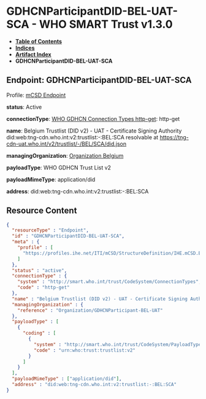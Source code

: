 # GDHCNParticipantDID-BEL-UAT-SCA - WHO SMART Trust v1.3.0

* [**Table of Contents**](toc.md)
* [**Indices**](indices.md)
* [**Artifact Index**](artifacts.md)
* **GDHCNParticipantDID-BEL-UAT-SCA**

## Endpoint: GDHCNParticipantDID-BEL-UAT-SCA

Profile: [mCSD Endpoint](https://profiles.ihe.net/ITI/mCSD/4.0.0/StructureDefinition-IHE.mCSD.Endpoint.html)

**status**: Active

**connectionType**: [WHO GDHCN Connection Types http-get](CodeSystem-ConnectionTypes.md#ConnectionTypes-http-get): http-get

**name**: Belgium Trustlist (DID v2) - UAT - Certificate Signing Authority did:web:tng-cdn.who.int:v2:trustlist:-:BEL:SCA resolvable at https://tng-cdn-uat.who.int/v2/trustlist/-/BEL/SCA/did.json

**managingOrganization**: [Organization Belgium](Organization-GDHCNParticipant-BEL-UAT.md)

**payloadType**: WHO GDHCN Trust List v2

**payloadMimeType**: application/did

**address**: did:web:tng-cdn.who.int:v2:trustlist:-:BEL:SCA



## Resource Content

```json
{
  "resourceType" : "Endpoint",
  "id" : "GDHCNParticipantDID-BEL-UAT-SCA",
  "meta" : {
    "profile" : [
      "https://profiles.ihe.net/ITI/mCSD/StructureDefinition/IHE.mCSD.Endpoint"
    ]
  },
  "status" : "active",
  "connectionType" : {
    "system" : "http://smart.who.int/trust/CodeSystem/ConnectionTypes",
    "code" : "http-get"
  },
  "name" : "Belgium Trustlist (DID v2) - UAT - Certificate Signing Authority\ndid:web:tng-cdn.who.int:v2:trustlist:-:BEL:SCA\nresolvable at https://tng-cdn-uat.who.int/v2/trustlist/-/BEL/SCA/did.json",
  "managingOrganization" : {
    "reference" : "Organization/GDHCNParticipant-BEL-UAT"
  },
  "payloadType" : [
    {
      "coding" : [
        {
          "system" : "http://smart.who.int/trust/CodeSystem/PayloadTypes",
          "code" : "urn:who:trust:trustlist:v2"
        }
      ]
    }
  ],
  "payloadMimeType" : ["application/did"],
  "address" : "did:web:tng-cdn.who.int:v2:trustlist:-:BEL:SCA"
}

```
